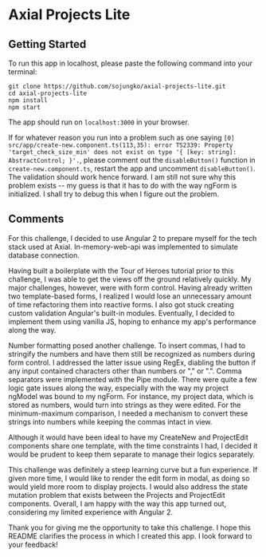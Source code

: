 # Axial Projects Lite
## Getting Started
To run this app in localhost, please paste the following command into your terminal:
```
git clone https://github.com/sojungko/axial-projects-lite.git
cd axial-projects-lite
npm install
npm start
```

The app should run on `localhost:3000` in your browser.

If for whatever reason you run into a problem such as one saying `[0] src/app/create-new.component.ts(113,35): error TS2339: Property 'target_check_size_min' does not exist on type '{ [key: string]: AbstractControl; }'.`, please comment out the `disableButton()` function in `create-new.component.ts`, restart the app and uncomment `disableButton()`. The validation should work hence forward. I am still not sure why this problem exists -- my guess is that it has to do with the way ngForm is initialized. I shall try to debug this when I figure out the problem.

## Comments
For this challenge, I decided to use Angular 2 to prepare myself for the tech stack used at Axial. In-memory-web-api was implemented to simulate database connection. 

Having built a boilerplate with the Tour of Heroes tutorial prior to this challenge, I was able to get the views off the ground relatively quickly. My major challenges, however, were with form control. Having already written two template-based forms, I realized I would lose an unnecessary amount of time refactoring them into reactive forms. I also got stuck creating custom validation Angular's built-in modules. Eventually, I decided to implement them using vanilla JS, hoping to enhance my app's performance along the way. 

Number formatting posed another challenge. To insert commas, I had to stringify the numbers and have them still be recognized as numbers during form control. I addressed the latter issue using RegEx, diabling the button if any input contained characters other than numbers or "," or ".". Comma separators were implemented with the Pipe module. There were quite a few logic gate issues along the way, especially with the way my project ngModel was bound to my ngForm. For instance, my project data, which is stored as numbers, would turn into strings as they were edited. For the minimum-maximum comparison, I needed a mechanism to convert these strings into numbers while keeping the commas intact in view. 

Although it would have been ideal to have my CreateNew and ProjectEdit components share one template, with the time constraints I had, I decided it would be prudent to keep them separate to manage their logics separately.

This challenge was definitely a steep learning curve but a fun experience. If given more time, I would like to render the edit form in modal, as doing so would yield more room to display projects. I would also address the state mutation problem that exists between the Projects and ProjectEdit components. Overall, I am happy with the way this app turned out, considering my limited experience with Angular 2.

Thank you for giving me the opportunity to take this challenge. I hope this README clarifies the process in which I created this app. I look forward to your feedback!